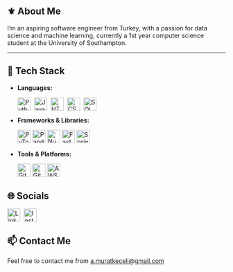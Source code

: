## ⚜️ About Me
I’m an aspiring software engineer from Turkey, with a passion for data science and machine learning, currently a 1st year computer science student at the University of Southampton.

---

## 🔧 Tech Stack
- **Languages:**
  
  <div style="display: flex; gap: 8px; align-items: center; flex-wrap: wrap;">
    <img
      src="https://img.shields.io/badge/Python-3776AB?style=flat-square&logo=python&logoColor=white"
      alt="Python"
      style="height: 30px; width: auto;"
    />
    <img
      src="https://img.shields.io/badge/Java-007396?style=flat-square&logo=java&logoColor=white"
      alt="Java"
      style="height: 30px; width: auto;"
    />
    <img
      src="https://img.shields.io/badge/HTML-E34F26?style=flat-square&logo=html5&logoColor=white"
      alt="HTML"
      style="height: 30px; width: auto;"
    />
    <img
      src="https://img.shields.io/badge/CSS3-1572B6?style=flat-square&logo=css3&logoColor=white"
      alt="CSS3"
      style="height: 30px; width: auto;"
    />
    <img
      src="https://img.shields.io/badge/SQL-4479A1?style=flat-square&logo=mysql&logoColor=white"
      alt="SQL"
      style="height: 30px; width: auto;"
    />


- **Frameworks & Libraries:**

  <img
    src="https://img.shields.io/badge/PyTorch-EE4C2C?style=flat-square&logo=pytorch&logoColor=white"
    alt="PyTorch"
    style="height: 30px; width: auto;"
  />
  <img
    src="https://img.shields.io/badge/Pandas-150458?style=flat-square&logo=pandas&logoColor=white"
    alt="Pandas"
    style="height: 30px; width: auto;"
  />
  <img
    src="https://img.shields.io/badge/NumPy-013243?style=flat-square&logo=numpy&logoColor=white"
    alt="NumPy"
    style="height: 30px; width: auto;"
  />
  <img
    src="https://img.shields.io/badge/FastAPI-009688?style=flat-square&logo=fastapi&logoColor=white"
    alt="FastAPI"
    style="height: 30px; width: auto;"
  />
  <img
    src="https://img.shields.io/badge/Spring%20Boot-6DB33F?style=flat-square&logo=springboot&logoColor=white"
    alt="Spring Boot"
    style="height: 30px; width: auto;"
  />



- **Tools & Platforms:**
  
  <img
    src="https://img.shields.io/badge/Git-F05032?style=flat-square&logo=git&logoColor=white"
    alt="Git"
    style="height: 30px; width: auto;"
  />
  <img
    src="https://img.shields.io/badge/GitHub-181717?style=flat-square&logo=github&logoColor=white"
    alt="GitHub"
    style="height: 30px; width: auto;"
  />
  <img
    src="https://img.shields.io/badge/AWS-FF9900?style=flat-square&logo=amazonaws&logoColor=white"
    alt="AWS"
    style="height: 30px; width: auto;"
  />
  </div>

## 🌐 Socials

<div style="display: flex; gap: 8px; align-items: center; flex-wrap: wrap;">
  <a href="https://www.linkedin.com/in/alimuratkeceli" target="_blank" rel="noopener noreferrer">
    <img
      src="https://img.shields.io/badge/LinkedIn-0A66C2?style=flat-square&logo=linkedin&logoColor=white"
      alt="LinkedIn"
      style="height: 30px; width: auto;"
    />
  </a>
  <a href="https://www.instagram.com/alimuratkec" target="_blank" rel="noopener noreferrer">
    <img
      src="https://img.shields.io/badge/Instagram-E4405F?style=flat-square&logo=instagram&logoColor=white"
      alt="Instagram"
      style="height: 30px; width: auto;"
    />
  </a>
</div>

## 📫 Contact Me
Feel free to contact me from a.muratkeceli@gmail.com
